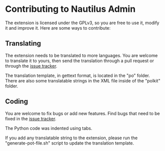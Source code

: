Contributing to Nautilus Admin
==============================

The extension is licensed under the GPLv3, so you are free to use it, modify it
and improve it.
Here are some ways to contribute:


## Translating

The extension needs to be translated to more languages. You are welcome to
translate it to yours, then send the translation through a pull request or
through the [issue tracker][issues].

The translation template, in gettext format, is located in the "po" folder.
There are also some translatable strings in the XML file inside of the "polkit"
folder.


## Coding

You are welcome to fix bugs or add new features.
Find bugs that need to be fixed in the [issue tracker][issues].

The Python code was indented using tabs.

If you add any translatable string to the extension, please run the
"generate-pot-file.sh" script to update the translation template.



[issues]: https://github.com/brunonova/nautilus-admin/issues
